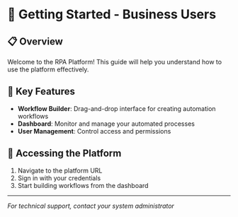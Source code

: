 # 🚀 Getting Started - Business Users

## 📋 Overview
Welcome to the RPA Platform! This guide will help you understand how to use the platform effectively.

## 🔑 Key Features
- **Workflow Builder**: Drag-and-drop interface for creating automation workflows
- **Dashboard**: Monitor and manage your automated processes
- **User Management**: Control access and permissions

## 📱 Accessing the Platform
1. Navigate to the platform URL
2. Sign in with your credentials
3. Start building workflows from the dashboard

---
*For technical support, contact your system administrator*